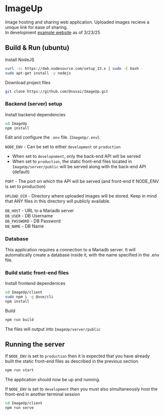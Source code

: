 
# ImageUp
Image hosting and sharing web application. Uploaded images recieve a unique link for ease of sharing.  
In development [example website](http://ec2-34-205-141-243.compute-1.amazonaws.com) as of 3/23/25

## Build & Run (ubuntu)
Install NodeJS
```bash
curl -sL https://deb.nodesource.com/setup_13.x | sudo -E bash -
sudo apt-get install -y nodejs
```

Download project files
```bash
git clone https://github.com/Onusai/ImageUp.git
```

### Backend (server) setup
Install backend dependencies
```bash
cd ImageUp
npm install
```
Edit and configure the `.env` file. (`ImageUp/.env`).  

`NODE_ENV` - Can be set to either `development` or `production`  
- When set to `developoment`, only the back-end API will be served  
- When set to `production`, the static front-end files located in `ImageUp/server/public`  will be served along with the back-end API (default)  

`PORT` - The port on which the API will be served (and front-end if NODE_ENV is set to production)  

`UPLOAD_DIR` - Directory where uploaded images will be stored. Keep in mind that ANY files in this directory will publicly available.  

`DB_HOST` - URL to a Mariadb server  
`DB_USER` - DB Username  
`DB_PASSWORD` - DB Password  
`DB_NAME` - DB Name  

### Database
This application requires a connection to a Mariadb server.
It will automatically create a database inside it, with the name specified in the .env file.

### Build static front-end files
Install frontend dependenices
```bash
cd ImageUp/client
sudo npm i -g @vue/cli
npm install
```
Build
```bash
npm run build
```
The files will output into `ImageUp/server/public`


## Running the server
If `NODE_ENV` is set to `production` then it is expected that you have already built the static front-end files as described in the previous section.
```bash
npm run start
```
The application should now be up and running.


If `NODE_ENV` is set to `development` then you must also simultaneously host the front-end in another terminal session
```bash
cd ImageUp/client
npm run serve
```
